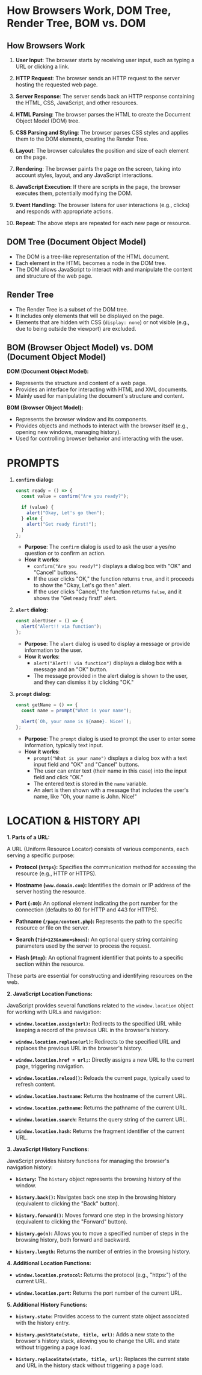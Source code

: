 # How Browsers Work, DOM Tree, Render Tree, BOM vs. DOM

## How Browsers Work

1. **User Input**: The browser starts by receiving user input, such as typing a URL or clicking a link.

2. **HTTP Request**: The browser sends an HTTP request to the server hosting the requested web page.

3. **Server Response**: The server sends back an HTTP response containing the HTML, CSS, JavaScript, and other resources.

4. **HTML Parsing**: The browser parses the HTML to create the Document Object Model (DOM) tree.

5. **CSS Parsing and Styling**: The browser parses CSS styles and applies them to the DOM elements, creating the Render Tree.

6. **Layout**: The browser calculates the position and size of each element on the page.

7. **Rendering**: The browser paints the page on the screen, taking into account styles, layout, and any JavaScript interactions.

8. **JavaScript Execution**: If there are scripts in the page, the browser executes them, potentially modifying the DOM.

9. **Event Handling**: The browser listens for user interactions (e.g., clicks) and responds with appropriate actions.

10. **Repeat**: The above steps are repeated for each new page or resource.

## DOM Tree (Document Object Model)

- The DOM is a tree-like representation of the HTML document.
- Each element in the HTML becomes a node in the DOM tree.
- The DOM allows JavaScript to interact with and manipulate the content and structure of the web page.

## Render Tree

- The Render Tree is a subset of the DOM tree.
- It includes only elements that will be displayed on the page.
- Elements that are hidden with CSS (`display: none`) or not visible (e.g., due to being outside the viewport) are excluded.

## BOM (Browser Object Model) vs. DOM (Document Object Model)

**DOM (Document Object Model):**

- Represents the structure and content of a web page.
- Provides an interface for interacting with HTML and XML documents.
- Mainly used for manipulating the document's structure and content.

**BOM (Browser Object Model):**

- Represents the browser window and its components.
- Provides objects and methods to interact with the browser itself (e.g., opening new windows, managing history).
- Used for controlling browser behavior and interacting with the user.

# PROMPTS

1. **`confirm` dialog:**

   ```javascript
   const ready = () => {
     const value = confirm("Are you ready?");

     if (value) {
       alert("Okay, Let's go then");
     } else {
       alert("Get ready first!");
     }
   };
   ```

   - **Purpose**: The `confirm` dialog is used to ask the user a yes/no question or to confirm an action.
   - **How it works**:
     - `confirm("Are you ready?")` displays a dialog box with "OK" and "Cancel" buttons.
     - If the user clicks "OK," the function returns `true`, and it proceeds to show the "Okay, Let's go then" alert.
     - If the user clicks "Cancel," the function returns `false`, and it shows the "Get ready first!" alert.

2. **`alert` dialog:**

   ```javascript
   const alertUser = () => {
     alert("Alert!! via function");
   };
   ```

   - **Purpose**: The `alert` dialog is used to display a message or provide information to the user.
   - **How it works**:
     - `alert("Alert!! via function")` displays a dialog box with a message and an "OK" button.
     - The message provided in the alert dialog is shown to the user, and they can dismiss it by clicking "OK."

3. **`prompt` dialog:**

   ```javascript
   const getName = () => {
     const name = prompt("What is your name");

     alert(`Oh, your name is ${name}. Nice!`);
   };
   ```

   - **Purpose**: The `prompt` dialog is used to prompt the user to enter some information, typically text input.
   - **How it works**:
     - `prompt("What is your name")` displays a dialog box with a text input field and "OK" and "Cancel" buttons.
     - The user can enter text (their name in this case) into the input field and click "OK."
     - The entered text is stored in the `name` variable.
     - An alert is then shown with a message that includes the user's name, like "Oh, your name is John. Nice!"

# LOCATION & HISTORY API

**1. Parts of a URL:**

A URL (Uniform Resource Locator) consists of various components, each serving a specific purpose:

- **Protocol (`https`):** Specifies the communication method for accessing the resource (e.g., HTTP or HTTPS).

- **Hostname (`www.domain.com`):** Identifies the domain or IP address of the server hosting the resource.

- **Port (`:80`):** An optional element indicating the port number for the connection (defaults to 80 for HTTP and 443 for HTTPS).

- **Pathname (`/page/content.php`):** Represents the path to the specific resource or file on the server.

- **Search (`?id=123&name=shoes`):** An optional query string containing parameters used by the server to process the request.

- **Hash (`#top`):** An optional fragment identifier that points to a specific section within the resource.

These parts are essential for constructing and identifying resources on the web.

**2. JavaScript Location Functions:**

JavaScript provides several functions related to the `window.location` object for working with URLs and navigation:

- **`window.location.assign(url)`:** Redirects to the specified URL while keeping a record of the previous URL in the browser's history.

- **`window.location.replace(url)`:** Redirects to the specified URL and replaces the previous URL in the browser's history.

- **`window.location.href = url;`:** Directly assigns a new URL to the current page, triggering navigation.

- **`window.location.reload()`:** Reloads the current page, typically used to refresh content.

- **`window.location.hostname`:** Returns the hostname of the current URL.

- **`window.location.pathname`:** Returns the pathname of the current URL.

- **`window.location.search`:** Returns the query string of the current URL.

- **`window.location.hash`:** Returns the fragment identifier of the current URL.

**3. JavaScript History Functions:**

JavaScript provides history functions for managing the browser's navigation history:

- **`history`:** The `history` object represents the browsing history of the window.

- **`history.back()`:** Navigates back one step in the browsing history (equivalent to clicking the "Back" button).

- **`history.forward()`:** Moves forward one step in the browsing history (equivalent to clicking the "Forward" button).

- **`history.go(n)`:** Allows you to move a specified number of steps in the browsing history, both forward and backward.

- **`history.length`:** Returns the number of entries in the browsing history.

**4. Additional Location Functions:**

- **`window.location.protocol`:** Returns the protocol (e.g., "https:") of the current URL.

- **`window.location.port`:** Returns the port number of the current URL.

**5. Additional History Functions:**

- **`history.state`:** Provides access to the current state object associated with the history entry.

- **`history.pushState(state, title, url)`:** Adds a new state to the browser's history stack, allowing you to change the URL and state without triggering a page load.

- **`history.replaceState(state, title, url)`:** Replaces the current state and URL in the history stack without triggering a page load.
